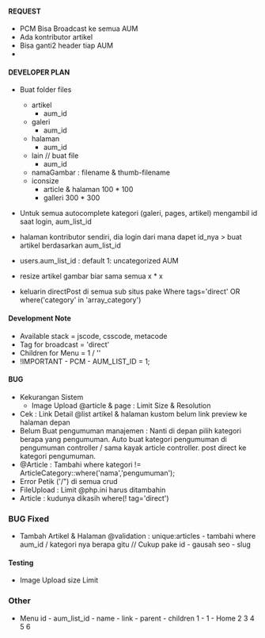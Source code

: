 #### REQUEST
- PCM Bisa Broadcast ke semua AUM
- Ada kontributor artikel
- Bisa ganti2 header tiap AUM
- 

#### DEVELOPER PLAN
- Buat folder files
	- artikel
		- aum_id
	- galeri
		- aum_id
	- halaman
		- aum_id
	- lain // buat file
		- aum_id
	- namaGambar : filename & thumb-filename
	- iconsize
		- article & halaman 100 * 100
		- galleri 300 * 300

- Untuk semua autocomplete kategori (galeri, pages, artikel) mengambil id saat login, aum_list_id
- halaman kontributor sendiri, dia login dari mana dapet id_nya > buat artikel berdasarkan aum_list_id
- users.aum_list_id : default 1: uncategorized AUM
- resize artikel gambar biar sama semua x * x
- keluarin directPost di semua sub situs pake Where tags='direct' OR where('category' in 'array_category')

#### Development Note
- Available stack = jscode, csscode, metacode
- Tag for broadcast = 'direct'
- Children for Menu = 1 / ''
- !IMPORTANT - PCM - AUM_LIST_ID = 1;

#### BUG
- Kekurangan Sistem
	- Image Upload @article & page : Limit Size & Resolution
- Cek :
	Link Detail @list artikel & halaman kustom belum link preview ke halaman depan
-  Belum Buat pengumuman manajemen : Nanti di depan pilih kategori berapa yang pengumuman. Auto buat kategori pengumuman di pengumuman controller  / sama kayak article controller. post direct ke kategori pengumuman.
- @Article : Tambahi where kategori != ArticleCategory::where('nama','pengumuman');
- Error Petik ('/") di semua crud
- FileUpload : Limit @php.ini harus ditambahin
- Article : kudunya dikasih where(! tag='direct')

### BUG Fixed
- Tambah Artikel & Halaman
	@validation : unique:articles - tambahi where aum_id / kategori nya berapa gitu // Cukup pake id - gausah seo - slug

#### Testing
- Image Upload size Limit

### Other
- Menu
id - aum_list_id - name - link - parent - children
1  - 1 			- Home
2
3
4
5
6
